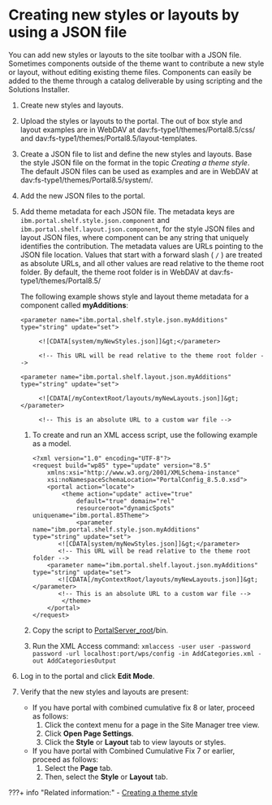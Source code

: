 # Creating new styles or layouts by using a JSON file

You can add new styles or layouts to the site toolbar with a JSON file. Sometimes components outside of the theme want to contribute a new style or layout, without editing existing theme files. Components can easily be added to the theme through a catalog deliverable by using scripting and the Solutions Installer.

1.  Create new styles and layouts.

2.  Upload the styles or layouts to the portal. The out of box style and layout examples are in WebDAV at dav:fs-type1/themes/Portal8.5/css/ and dav:fs-type1/themes/Portal8.5/layout-templates.

3.  Create a JSON file to list and define the new styles and layouts. Base the style JSON file on the format in the topic *Creating a theme style*. The default JSON files can be used as examples and are in WebDAV at dav:fs-type1/themes/Portal8.5/system/.

4.  Add the new JSON files to the portal.

5.  Add theme metadata for each JSON file. The metadata keys are `ibm.portal.shelf.style.json.component` and `ibm.portal.shelf.layout.json.component`, for the style JSON files and layout JSON files, where component can be any string that uniquely identifies the contribution. The metadata values are URLs pointing to the JSON file location. Values that start with a forward slash \( `/` \) are treated as absolute URLs, and all other values are read relative to the theme root folder. By default, the theme root folder is in WebDAV at dav:fs-type1/themes/Portal8.5/

    The following example shows style and layout theme metadata for a component called **myAdditions**:

    ```
    <parameter name="ibm.portal.shelf.style.json.myAdditions" type="string" update="set">
    
         <![CDATA[system/myNewStyles.json]]&gt;</parameter>
    
         <!-- This URL will be read relative to the theme root folder -->
    
    <parameter name="ibm.portal.shelf.layout.json.myAdditions" type="string" update="set">
    
         <![CDATA[/myContextRoot/layouts/myNewLayouts.json]]&gt;</parameter>
    
         <!-- This is an absolute URL to a custom war file -->
    ```

    1.  To create and run an XML access script, use the following example as a model.

        ```
        <?xml version="1.0" encoding="UTF-8"?>
        <request build="wp85" type="update" version="8.5"
        	xmlns:xsi="http://www.w3.org/2001/XMLSchema-instance"
        	xsi:noNamespaceSchemaLocation="PortalConfig_8.5.0.xsd">
        	<portal action="locate">
        		<theme action="update" active="true"
        			default="true" domain="rel"
        			resourceroot="dynamicSpots" uniquename="ibm.portal.85Theme">
        			<parameter name="ibm.portal.shelf.style.json.myAdditions" 
        type="string" update="set">
               <![CDATA[system/myNewStyles.json]]&gt;</parameter> 
               <!-- This URL will be read relative to the theme root folder --> 
            <parameter name="ibm.portal.shelf.layout.json.myAdditions" type="string" update="set">
               <![CDATA[/myContextRoot/layouts/myNewLayouts.json]]&gt;</parameter>
               <!-- This is an absolute URL to a custom war file -->
        		</theme>
        	</portal>
        </request>
        ```

    2.  Copy the script to [PortalServer\_root](../../../../../guide_me/wpsdirstr.md)/bin.

    3.  Run the XML Access command: `xmlaccess -user user -password password -url localhost:port/wps/config -in AddCategories.xml -out AddCategoriesOutput`

6.  Log in to the portal and click **Edit Mode**.

7.  Verify that the new styles and layouts are present:

    -   If you have portal with combined cumulative fix 8 or later, proceed as follows:
        1.  Click the context menu for a page in the Site Manager tree view.
        2.  Click **Open Page Settings**.
        3.  Click the **Style** or **Layout** tab to view layouts or styles.
    -   If you have portal with Combined Cumulative Fix 7 or earlier, proceed as follows:
        1.  Select the **Page** tab.
        2.  Then, select the **Style** or **Layout** tab.


???+ info "Related information:"
    - [Creating a theme style](../../../../themes_skins/customizing_theme/styles/themeopt_cust_newstyle.md)

